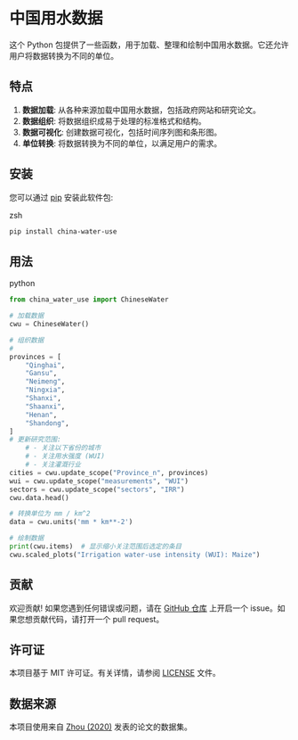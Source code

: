 
中国用水数据
======

这个 Python 包提供了一些函数，用于加载、整理和绘制中国用水数据。它还允许用户将数据转换为不同的单位。

特点
--

1. **数据加载**: 从各种来源加载中国用水数据，包括政府网站和研究论文。
2. **数据组织**: 将数据组织成易于处理的标准格式和结构。
3. **数据可视化**: 创建数据可视化，包括时间序列图和条形图。
4. **单位转换**: 将数据转换为不同的单位，以满足用户的需求。

安装
--

您可以通过 [pip](https://pip.pypa.io/en/stable/) 安装此软件包:

zsh

```zsh
pip install china-water-use
```

用法
--

python

```python
from china_water_use import ChineseWater

# 加载数据
cwu = ChineseWater()

# 组织数据
#
provinces = [
    "Qinghai",
    "Gansu",
    "Neimeng",
    "Ningxia",
    "Shanxi",
    "Shaanxi",
    "Henan",
    "Shandong",
]
# 更新研究范围:
    # - 关注以下省份的城市
    # - 关注用水强度 (WUI)
    # - 关注灌溉行业
cities = cwu.update_scope("Province_n", provinces)
wui = cwu.update_scope("measurements", "WUI")
sectors = cwu.update_scope("sectors", "IRR")
cwu.data.head()

# 转换单位为 mm / km^2
data = cwu.units('mm * km**-2')

# 绘制数据
print(cwu.items)  # 显示缩小关注范围后选定的条目
cwu.scaled_plots("Irrigation water-use intensity (WUI): Maize")
```

贡献
--

欢迎贡献! 如果您遇到任何错误或问题，请在 [GitHub 仓库](https://github.com/SongshGeo/China-Water-Uses) 上开启一个 issue。如果您想贡献代码，请打开一个 pull request。

许可证
---

本项目基于 MIT 许可证。有关详情，请参阅 [LICENSE](LICENSE) 文件。

数据来源
----

本项目使用来自 [Zhou (2020)](https://www.pnas.org/doi/10.1073/pnas.1909902117) 发表的论文的数据集。
